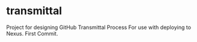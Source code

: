 # transmittal
Project for designing GitHub Transmittal Process
For use with deploying to Nexus.  First Commit.
